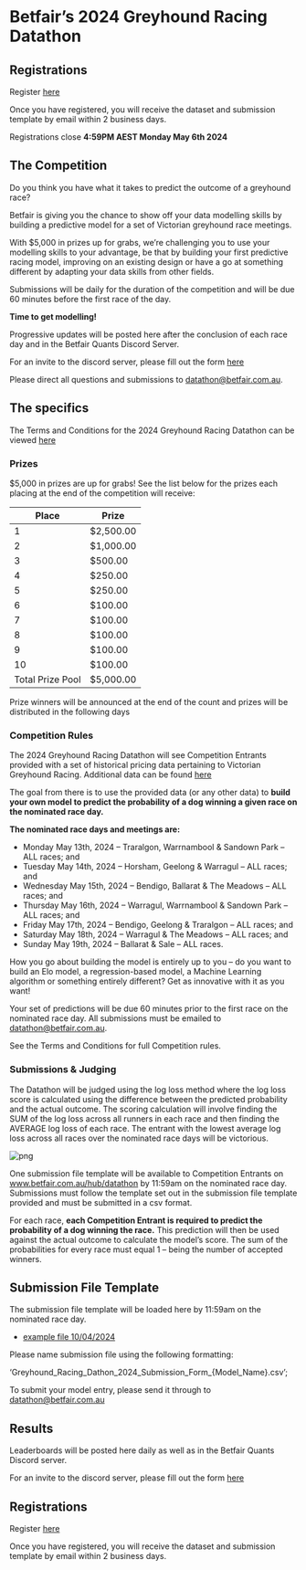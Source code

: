 # Betfair’s 2024 Greyhound Racing Datathon

## Registrations

Register [here](https://forms.office.com/r/23gT5gNvXL)

Once you have registered, you will receive the dataset and submission template by email within 2 business days.

Registrations close **4:59PM AEST Monday May 6th 2024**

## The Competition

Do you think you have what it takes to predict the outcome of a greyhound race?

Betfair is giving you the chance to show off your data modelling skills by building a predictive model for a set of Victorian greyhound race meetings.

With $5,000 in prizes up for grabs, we’re challenging you to use your modelling skills to your advantage, be that by building your first predictive racing model, improving on an existing design or have a go at something different by adapting your data skills from other fields.

Submissions will be daily for the duration of the competition and will be due 60 minutes before the first race of the day.

**Time to get modelling!**

Progressive updates will be posted here after the conclusion of each race day and in the Betfair Quants Discord Server.

For an invite to the discord server, please fill out the form [here](https://forms.office.com/r/ZG9ea1xQj1 )

Please direct all questions and submissions to [datathon@betfair.com.au](mailto:datathon@betfair.com.au).

## The specifics

The Terms and Conditions for the 2024 Greyhound Racing Datathon can be viewed [here](../assets/Greyhound_2024_TCs.pdf)

### Prizes

$5,000 in prizes are up for grabs!
See the list below for the prizes each placing at the end of the competition will receive:

| Place | Prize |
| --- | --- |
| 1 | $2,500.00 |
| 2 | $1,000.00 |
| 3 | $500.00 |
| 4 | $250.00 |
| 5 | $250.00 |
| 6 | $100.00 |
| 7 | $100.00 |
| 8 | $100.00 | 
| 9 | $100.00 | 
| 10 | $100.00 |
| Total Prize Pool | $5,000.00 | 

Prize winners will be announced at the end of the count and prizes will be distributed in the following days


### Competition Rules

The 2024 Greyhound Racing Datathon will see Competition Entrants provided with a set of historical pricing data pertaining to Victorian Greyhound Racing. Additional data can be found [here](https://betfair-datascientists.github.io/data/dataListing/)

The goal from there is to use the provided data (or any other data) to **build your own model to predict the probability of a dog winning a given race on the nominated race day.**

**The nominated race days and meetings are:**

 - Monday May 13th, 2024 – Traralgon, Warrnambool & Sandown Park – ALL races; and
 - Tuesday May 14th, 2024 – Horsham, Geelong & Warragul – ALL races; and
 - Wednesday May 15th, 2024 – Bendigo, Ballarat & The Meadows – ALL races; and 
 - Thursday May 16th, 2024 – Warragul, Warrnambool & Sandown Park – ALL races; and  
 - Friday May 17th, 2024 – Bendigo, Geelong & Traralgon – ALL races; and
 - Saturday May 18th, 2024 – Warragul & The Meadows – ALL races; and 
 - Sunday May 19th, 2024 – Ballarat & Sale – ALL races. 

How you go about building the model is entirely up to you – do you want to build an Elo model, a regression-based model, a Machine Learning algorithm or something entirely different? Get as innovative with it as you want! 

Your set of predictions will be due 60 minutes prior to the first race on the nominated race day. All submissions must be emailed to [datathon@betfair.com.au](mailto:datathon@betfair.com.au).

See the Terms and Conditions for full Competition rules.

### Submissions & Judging

The Datathon will be judged using the log loss method where the log loss score is calculated using the difference between the predicted probability and the actual outcome. The scoring calculation will involve finding the SUM of the log loss across all runners in each race and then finding the AVERAGE log loss of each race. The entrant with the lowest average log loss across all races over the nominated race days will be victorious.

![png](../img/LogLoss.PNG)

One submission file template will be available to Competition Entrants on www.betfair.com.au/hub/datathon by 11:59am on the nominated race day. Submissions must follow the template set out in the submission file template provided and must be submitted in a csv format. 

For each race, **each Competition Entrant is required to predict the probability of a dog winning the race.** This prediction will then be used against the actual outcome to calculate the model’s score. The sum of the probabilities for every race must equal 1 – being the number of accepted winners. 

## Submission File Template

The submission file template will be loaded here by 11:59am on the nominated race day.

 - [example file  10/04/2024](../assets/examples_submission_file_20240410.csv)

Please name submission file using the following formatting: 

‘Greyhound_Racing_Dathon_2024_Submission_Form_{Model_Name}.csv’; 

To submit your model entry, please send it through to [datathon@betfair.com.au](mailto:datathon@betfair.com.au)

## Results

Leaderboards will be posted here daily as well as in the Betfair Quants Discord server.

For an invite to the discord server, please fill out the form [here](https://forms.office.com/r/ZG9ea1xQj1 )

## Registrations
 
Register [here](https://forms.office.com/r/23gT5gNvXL)

Once you have registered, you will receive the dataset and submission template by email within 2 business days.
